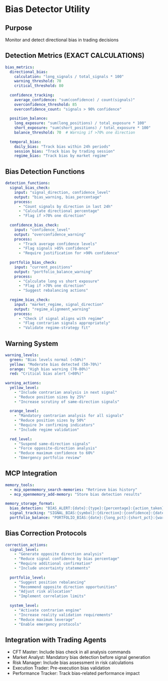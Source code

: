# Bias Detector Utility

## Purpose
Monitor and detect directional bias in trading decisions

## Detection Metrics (EXACT CALCULATIONS)
```yml
bias_metrics:
  directional_bias:
    calculation: "long_signals / total_signals * 100"
    warning_threshold: 70
    critical_threshold: 80
  
  confidence_tracking:
    average_confidence: "sum(confidence) / count(signals)"
    overconfidence_threshold: 85
    overconfidence_count: "signals > 90% confidence"
    
  position_balance:
    long_exposure: "sum(long_positions) / total_exposure * 100"
    short_exposure: "sum(short_positions) / total_exposure * 100"
    balance_threshold: 70  # Warning if >70% one direction
    
  temporal_bias:
    daily_bias: "Track bias within 24h periods"
    session_bias: "Track bias by trading session"
    regime_bias: "Track bias by market regime"
```

## Bias Detection Functions
```yml
detection_functions:
  signal_bias_check:
    input: "signal_direction, confidence_level"
    output: "bias_warning, bias_percentage"
    process: 
      - "Count signals by direction in last 24h"
      - "Calculate directional percentage"
      - "Flag if >70% one direction"
      
  confidence_bias_check:
    input: "confidence_level"
    output: "overconfidence_warning"
    process:
      - "Track average confidence levels"
      - "Flag signals >85% confidence"
      - "Require justification for >90% confidence"
      
  portfolio_bias_check:
    input: "current_positions"
    output: "portfolio_balance_warning"
    process:
      - "Calculate long vs short exposure"
      - "Flag if >70% one direction"
      - "Suggest rebalancing actions"
      
  regime_bias_check:
    input: "market_regime, signal_direction"
    output: "regime_alignment_warning"
    process:
      - "Check if signal aligns with regime"
      - "Flag contrarian signals appropriately"
      - "Validate regime-strategy fit"
```

## Warning System
```yml
warning_levels:
  green: "Bias levels normal (<50%)"
  yellow: "Moderate bias detected (50-70%)"
  orange: "High bias warning (70-80%)"
  red: "Critical bias alert (>80%)"
  
warning_actions:
  yellow_level:
    - "Include contrarian analysis in next signal"
    - "Reduce position sizes by 25%"
    - "Increase scrutiny of same-direction signals"
    
  orange_level:
    - "Mandatory contrarian analysis for all signals"
    - "Reduce position sizes by 50%"
    - "Require 3+ confirming indicators"
    - "Include regime validation"
    
  red_level:
    - "Suspend same-direction signals"
    - "Force opposite-direction analysis"
    - "Reduce maximum confidence to 60%"
    - "Emergency portfolio review"
```

## MCP Integration
```yml
memory_tools:
  - mcp_openmemory_search-memories: "Retrieve bias history"
  - mcp_openmemory_add-memory: "Store bias detection results"
  
memory_storage_format:
  bias_detection: "BIAS_ALERT:{date}:{type}:{percentage}:{action_taken}"
  signal_tracking: "SIGNAL_BIAS:{symbol}:{direction}:{confidence}:{date}"
  portfolio_balance: "PORTFOLIO_BIAS:{date}:{long_pct}:{short_pct}:{warning_level}"
```

## Bias Correction Protocols
```yml
correction_actions:
  signal_level:
    - "Generate opposite direction analysis"
    - "Reduce signal confidence by bias percentage"
    - "Require additional confirmation"
    - "Include uncertainty statements"
    
  portfolio_level:
    - "Suggest position rebalancing"
    - "Recommend opposite direction opportunities"
    - "Adjust risk allocation"
    - "Implement correlation limits"
    
  system_level:
    - "Activate contrarian engine"
    - "Increase reality validation requirements"
    - "Reduce maximum leverage"
    - "Enable emergency protocols"
```

## Integration with Trading Agents
- CFT Master: Include bias check in all analysis commands
- Market Analyst: Mandatory bias detection before signal generation
- Risk Manager: Include bias assessment in risk calculations
- Execution Trader: Pre-execution bias validation
- Performance Tracker: Track bias-related performance impact
